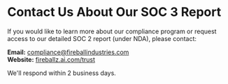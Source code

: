 # Contact Us About Our SOC 3 Report

If you would like to learn more about our compliance program or request access to our detailed SOC 2 report (under NDA), please contact:

**Email:** compliance@fireballindustries.com  
**Website:** [fireballz.ai.com/trust](https://fireballz.ai/)

We'll respond within 2 business days.
